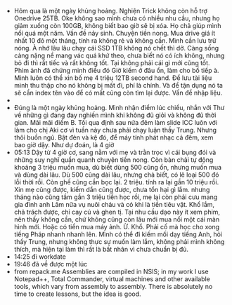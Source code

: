 - Hôm qua là một ngày khủng hoảng. Nghiện Trick không còn hỗ trợ Onedrive 25TB. Oke không sao mình chưa có nhiều nhu cầu, nhưng họ giảm xuống còn 100GB, không biết bao giờ sẽ bị xóa. Họ chả giúp mình nổi quá một năm. Vấn đề nảy sinh. Chuyện tiền nong. Mua drive giá ít nhất 10 đô một tháng, tính ra không rẻ và không cần. Mình cần lưu trữ nóng. À nhớ lâu lâu chạy cái SSD 1TB không nó chết thì dở. Càng sống càng nặng nề mang vác quá khứ theo, chưa biết nó có ích không, nhưng bỏ đi thì rất tiếc và rất không tốt. Tại không phải cái gì mới cũng tốt. Phim ảnh đã chứng minh điều đó Giờ kiếm ở đâu ổn, làm cho bố tiếp à. Mình luôn có thể xin bố mẹ 4 triệu 12TB second hand. Để lưu tài liệu mình thu thập cho nó không bị mất đi, phí là chính. Và để tận dụng nó ta sẽ cần index tên vào để có mất cũng còn tìm lại được. Vấn đề nhập liệu.
-
- Đúng là một ngày khủng hoảng. Mình nhận điểm lúc chiều, nhắn với Thư về những gì đang đay nghiến mình khi không đủ giỏi và không đủ thời gian. Mãi mãi điểm B. Tối qua định sau nửa đêm làm slide ICC luôn với làm cho chị Aki cơ vì tuần này chưa phải chạy luận thầy Trung. Nhưng thôi buồn ngủ. Bật đèn và kệ đó, để máy tính phát nhạc cả đêm, xem bao giờ dậy. Như dự đoán, là 4 giờ
- 05:13 Dậy từ 4 giờ cơ, sang nằm với mẹ và trằn trọc vì cái bụng đói và những suy nghĩ quẩn quanh chuyện tiền nong. Còn bàn chải tự động khoảng 3 triệu muốn mua, dù biết dùng 500 cũng ổn, nhưng muốn mua và dùng dài lâu. Dù 500 cũng dài lâu, nhưng chả biết, có lẽ loại 500 đó lỗi thời rồi. Còn ghế cũng cần bọc lại. 2 triệu. tính ra lại gần 10 triệu rồi. Xin mẹ cũng được, kiếm dần cũng được, chưa tổn hại gì lắm. nhưng tháng nào cũng tầm gần 3 triệu tiền học rồi, mẹ lại còn phải cưu mang gia đình anh Lâm nữa vụ nuôi cháu và có khi là tiền tiêu vặt. Khổ lắm, chả trách được, chỉ cay cú và ghen tị. Tại nhu cầu dạo này ít xem phim, nên thấy không cần, chứ không cũng còn lâu mới mua nổi một cái màn hình mới. Hoặc có tiền mua máy ảnh. Ừ. Khổ. Phải cố mà học cho xong tiếng Pháp nhanh nhanh lên. Mình có thể đi kiếm mối dạy tiếng Anh, hỏi thầy Trung, nhưng không thực sự muốn làm lắm, không phải mình không thích, mà hiện tại làm thì rất là bất nhân vì chưa chuẩn bị đủ.
- 14:25 đi workdate
- 19:46 đã về được một lúc
- from repack.me Assemblies are compiled in NSIS; in my work I use Notepad++, Total Commander, virtual machines and other available tools, which vary from assembly to assembly. There is absolutely no time to create lessons, but the idea is good.